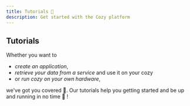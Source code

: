 ```yaml
---
title: Tutorials 🚀
description: Get started with the Cozy platform
---
```


## Tutorials

Whether you want to 

* *create an application*, 
* *retrieve your data from a service* and use it on your cozy
* or *run cozy on your own hardware*,

we've got you covered 💪. Our tutorials help you getting started and be up and running in no time 🚀 !
